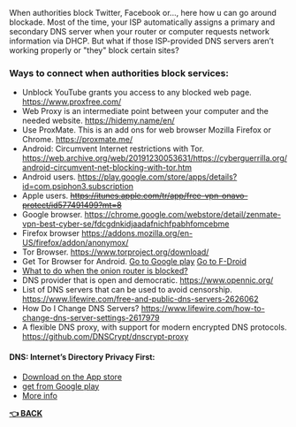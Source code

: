 When authorities block Twitter, Facebook or..., here how u can go around blockade. Most of the time, your ISP automatically assigns a primary and secondary DNS server when your router or computer requests network information via DHCP. But what if those ISP-provided DNS servers aren’t working properly or "they" block certain sites? 
### Ways to connect when authorities block services:
- Unblock YouTube grants you access to any blocked web page. https://www.proxfree.com/
- Web Proxy is an intermediate point between your computer and the needed website. https://hidemy.name/en/
- Use ProxMate. This is an add ons for web browser Mozilla Firefox or Chrome. https://proxmate.me/
- Android: Circumvent Internet restrictions with Tor. https://web.archive.org/web/20191230053631/https://cyberguerrilla.org/android-circumvent-net-blocking-with-tor.htm
- Android users. https://play.google.com/store/apps/details?id=com.psiphon3.subscription
- Apple users. ~~https://itunes.apple.com/tr/app/free-vpn-onavo-protect/id577491499?mt=8~~
- Google browser. https://chrome.google.com/webstore/detail/zenmate-vpn-best-cyber-se/fdcgdnkidjaadafnichfpabhfomcebme
- Firefox browser https://addons.mozilla.org/en-US/firefox/addon/anonymox/
- Tor Browser. https://www.torproject.org/download/
- Get Tor Browser for Android. [Go to Google play](https://play.google.com/store/apps/details?id=org.torproject.torbrowser) [Go to F-Droid](https://support.torproject.org/tormobile/tormobile-7/)
- [What to do when the onion router is blocked?](w-t-d-w-Tor-i-blocked.png)
- DNS provider that is open and democratic. https://www.opennic.org/
- List of DNS servers that can be used to avoid censorship. https://www.lifewire.com/free-and-public-dns-servers-2626062
- How Do I Change DNS Servers? https://www.lifewire.com/how-to-change-dns-server-settings-2617979
- A flexible DNS proxy, with support for modern encrypted DNS protocols. https://github.com/DNSCrypt/dnscrypt-proxy

#### DNS: Internet’s Directory Privacy First:
- [Download on the App store](https://itunes.apple.com/us/app/1-1-1-1-faster-internet/id1423538627?mt=8)
- [get from Google play](https://play.google.com/store/apps/details?id=com.cloudflare.onedotonedotonedotone)
- [More info](https://1.1.1.1/dns/#explanation)

__[:point_left: BACK](README.md)__
